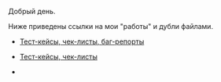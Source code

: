 Добрый день.

Ниже приведены ссылки на мои "работы" и дубли файлами.

* [Тест-кейсы, чек-листы, баг-репорты](https://docs.google.com/spreadsheets/d/105SGto2gF-Sk69CBntTSYyjD2L3lMy6xwDNZEIdF5bU/edit?usp=sharing "Тест-кейсы, чек-листы, баг-репорты")

* [Тест-кейсы, чек-листы](https://docs.google.com/spreadsheets/d/1OUDbyVOKX7I0v_RQwq-F10ePorfKJHFfAPHsxzukd54/edit?usp=sharing "Тест-кейсы, чек-листы сервиса loom.com")
* 
            
